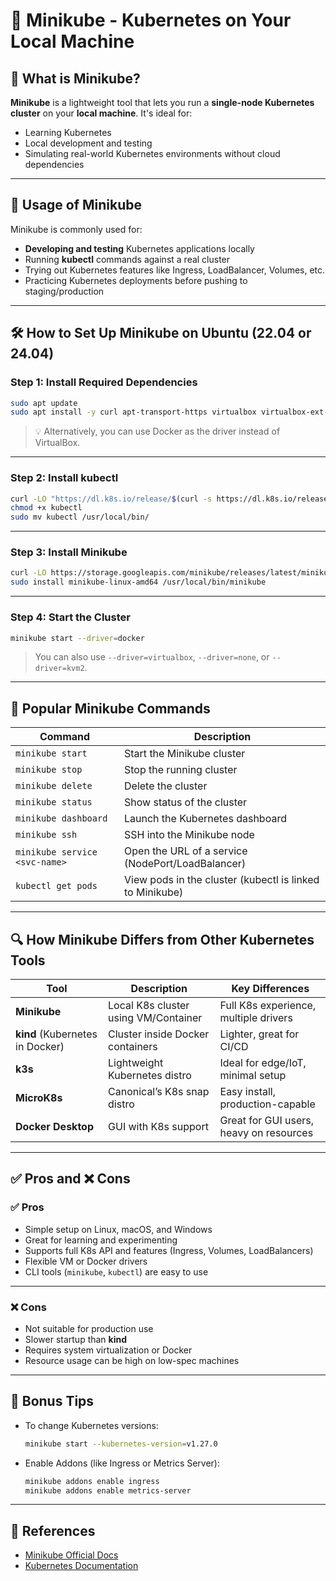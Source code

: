 
# 🐳 Minikube - Kubernetes on Your Local Machine

## 🌟 What is Minikube?

**Minikube** is a lightweight tool that lets you run a **single-node Kubernetes cluster** on your **local machine**. It's ideal for:

- Learning Kubernetes
- Local development and testing
- Simulating real-world Kubernetes environments without cloud dependencies

---

## 🔧 Usage of Minikube

Minikube is commonly used for:

- **Developing and testing** Kubernetes applications locally
- Running **kubectl** commands against a real cluster
- Trying out Kubernetes features like Ingress, LoadBalancer, Volumes, etc.
- Practicing Kubernetes deployments before pushing to staging/production

---

## 🛠️ How to Set Up Minikube on Ubuntu (22.04 or 24.04)

### Step 1: Install Required Dependencies

```bash
sudo apt update
sudo apt install -y curl apt-transport-https virtualbox virtualbox-ext-pack
```

> 💡 Alternatively, you can use Docker as the driver instead of VirtualBox.

---

### Step 2: Install kubectl

```bash
curl -LO "https://dl.k8s.io/release/$(curl -s https://dl.k8s.io/release/stable.txt)/bin/linux/amd64/kubectl"
chmod +x kubectl
sudo mv kubectl /usr/local/bin/
```

---

### Step 3: Install Minikube

```bash
curl -LO https://storage.googleapis.com/minikube/releases/latest/minikube-linux-amd64
sudo install minikube-linux-amd64 /usr/local/bin/minikube
```

---

### Step 4: Start the Cluster

```bash
minikube start --driver=docker
```

> You can also use `--driver=virtualbox`, `--driver=none`, or `--driver=kvm2`.

---

## 🧾 Popular Minikube Commands

| Command | Description |
|--------|-------------|
| `minikube start` | Start the Minikube cluster |
| `minikube stop` | Stop the running cluster |
| `minikube delete` | Delete the cluster |
| `minikube status` | Show status of the cluster |
| `minikube dashboard` | Launch the Kubernetes dashboard |
| `minikube ssh` | SSH into the Minikube node |
| `minikube service <svc-name>` | Open the URL of a service (NodePort/LoadBalancer) |
| `kubectl get pods` | View pods in the cluster (kubectl is linked to Minikube) |

---

## 🔍 How Minikube Differs from Other Kubernetes Tools

| Tool | Description | Key Differences |
|------|-------------|-----------------|
| **Minikube** | Local K8s cluster using VM/Container | Full K8s experience, multiple drivers |
| **kind** (Kubernetes in Docker) | Cluster inside Docker containers | Lighter, great for CI/CD |
| **k3s** | Lightweight Kubernetes distro | Ideal for edge/IoT, minimal setup |
| **MicroK8s** | Canonical’s K8s snap distro | Easy install, production-capable |
| **Docker Desktop** | GUI with K8s support | Great for GUI users, heavy on resources |

---

## ✅ Pros and ❌ Cons

### ✅ Pros

- Simple setup on Linux, macOS, and Windows
- Great for learning and experimenting
- Supports full K8s API and features (Ingress, Volumes, LoadBalancers)
- Flexible VM or Docker drivers
- CLI tools (`minikube`, `kubectl`) are easy to use

---

### ❌ Cons

- Not suitable for production use
- Slower startup than **kind**
- Requires system virtualization or Docker
- Resource usage can be high on low-spec machines

---

## 📎 Bonus Tips

- To change Kubernetes versions:
  ```bash
  minikube start --kubernetes-version=v1.27.0
  ```

- Enable Addons (like Ingress or Metrics Server):
  ```bash
  minikube addons enable ingress
  minikube addons enable metrics-server
  ```

---

## 📘 References

- [Minikube Official Docs](https://minikube.sigs.k8s.io/)
- [Kubernetes Documentation](https://kubernetes.io/docs/home/)
